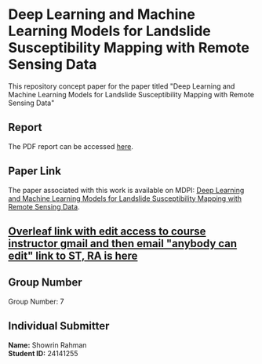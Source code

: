 # Deep Learning and Machine Learning Models for Landslide Susceptibility Mapping with Remote Sensing Data

This repository concept  paper for the paper titled "Deep Learning and Machine Learning Models for Landslide Susceptibility Mapping with Remote Sensing Data" 


## Report

The PDF report can be accessed [here](https://drive.google.com/file/d/1BcEUZPkI1v23JT3kKDOiMsWeOCalbx3w/view?usp=sharing).

## Paper Link

The paper associated with this work is available on MDPI: [Deep Learning and Machine Learning Models for Landslide Susceptibility Mapping with Remote Sensing Data](https://www.mdpi.com/2072-4292/15/19/4703).

## [Overleaf link with edit access to course instructor gmail and then email "anybody can edit" link to ST, RA is here](https://www.overleaf.com/6513645651hmnyyprhfbzt#65315e)

## Group Number

Group Number: 7

## Individual Submitter

**Name:** Showrin Rahman  
**Student ID:** 24141255


